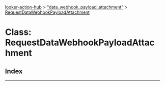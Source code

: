[looker-action-hub](../README.md) > ["data_webhook_payload_attachment"](../modules/_data_webhook_payload_attachment_.md) > [RequestDataWebhookPayloadAttachment](../classes/_data_webhook_payload_attachment_.requestdatawebhookpayloadattachment.md)



# Class: RequestDataWebhookPayloadAttachment

## Index


---
